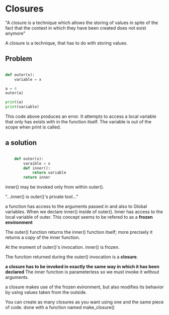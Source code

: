 # Closures

"A closure is a technique which allows the storing of values in spite of the fact that the context in which they have been created does not exist anymore"

A closure is a technique, that has to do with storing values.

## Problem

```python

def outer(x):
    variable = x

a = 4
outer(a)

print(a)
print(variable)

```

This code above produces an error. It attempts to access a local variable that only has exists with in the function itself. The variable is out of the scope when print is called.

## a solution

```python

    def outer(x):
        varaible = x
        def inner():
            return variable
        return inner

```

inner() may be invoked only from within outer().

"...inner() is outer()'s private tool..."


a function has access to the arguments passed in and also to Global variables. When we declare inner() inside of outer(). Inner has access to the local variable of outer. This concept seems to be refered to as a **frozen environment**

The outer() function returns the inner() function itself; more precisely it returns a copy of the inner function.

At the moment of outer()'s invocation. inner() is frozen.

The function returned during the outer() invocation is a **closure**.

**a closure has to be invoked in exactly the same way in which it has been declared** The inner function is parameterless so we must invoke it without arguments.

a closure makes use of the frozen evironment, but also modifies its behavior by using values taken from the outside.

You can create as many closures as you want using one and the same piece of code. done with a function named make_closure()